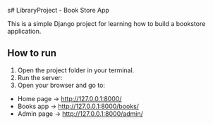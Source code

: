s# LibraryProject - Book Store App

This is a simple Django project for learning how to build a bookstore application.

## How to run
1. Open the project folder in your terminal.
2. Run the server:
3. Open your browser and go to:
- Home page → http://127.0.0.1:8000/
- Books app → http://127.0.0.1:8000/books/
- Admin page → http://127.0.0.1:8000/admin/

